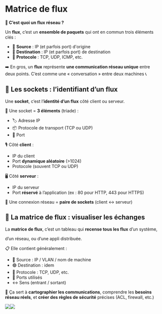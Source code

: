 # Matrice de flux

**🌊 C’est quoi un flux réseau ?**

Un **flux**, c’est un **ensemble de paquets** qui ont en commun trois éléments clés :

- 📍 **Source** : IP (et parfois port) d'origine
- 🎯 **Destination** : IP (et parfois port) de destination
- 📡 **Protocole** : TCP, UDP, ICMP, etc.

➡️ En gros, un **flux** représente **une communication réseau unique** entre deux points. C’est comme une « conversation » entre deux machines 📞



## **🔌 Les sockets : l’identifiant d’un flux**

Une **socket**, c’est l’**identité d’un flux** côté client ou serveur.

🧩 Une socket = **3 éléments** (triade) :

- 🏷️ Adresse IP
- 📦 Protocole de transport (TCP ou UDP)
- 🔢 Port

🎙️ Côté **client** :

- IP du client
- Port **dynamique aléatoire** (>1024)
- Protocole (souvent TCP ou UDP)

🖥️ Côté **serveur** :

- IP du serveur
- Port **réservé** à l’application (ex : 80 pour HTTP, 443 pour HTTPS)

🧠 Une connexion réseau = **paire de sockets** (client ↔ serveur)



## **🧮 La matrice de flux : visualiser les échanges**

La **matrice de flux**, c’est un tableau qui **recense tous les flux** d’un système,

d’un réseau, ou d’une appli distribuée.

📋 Elle contient généralement :

- 🔵 Source : IP / VLAN / nom de machine
- 🟢 Destination : idem
- 🔐 Protocole : TCP, UDP, etc.
- 🔢 Ports utilisés
- ↔️ Sens (entrant / sortant)

📌 Ça sert à **cartographier les communications**, comprendre les **besoins réseau réels**, et **créer des règles de sécurité** précises (ACL, firewall, etc.)

![](../../../media/Cours-Infrastructures-réseaux-Matrice-de-flux-image2.png)![](../../../media/Cours-Infrastructures-réseaux-Matrice-de-flux-image3.png)





